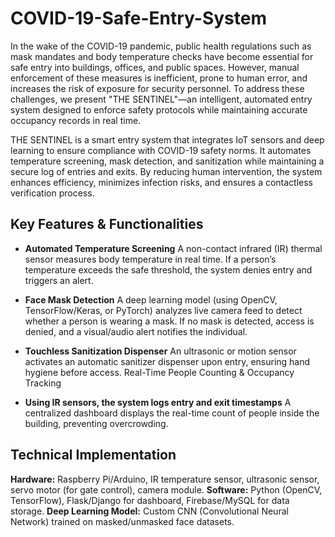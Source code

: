 # COVID-19-Safe-Entry-System

In the wake of the COVID-19 pandemic, public health regulations such as mask mandates and body temperature checks have become essential for safe entry into buildings, offices, and public spaces. However, manual enforcement of these measures is inefficient, prone to human error, and increases the risk of exposure for security personnel. To address these challenges, we present "THE SENTINEL"—an intelligent, automated entry system designed to enforce safety protocols while maintaining accurate occupancy records in real time.

THE SENTINEL is a smart entry system that integrates IoT sensors and deep learning to ensure compliance with COVID-19 safety norms. It automates temperature screening, mask detection, and sanitization while maintaining a secure log of entries and exits. By reducing human intervention, the system enhances efficiency, minimizes infection risks, and ensures a contactless verification process.

## Key Features & Functionalities

- **Automated Temperature Screening**
A non-contact infrared (IR) thermal sensor measures body temperature in real time.
If a person’s temperature exceeds the safe threshold, the system denies entry and triggers an alert.

- **Face Mask Detection**
A deep learning model (using OpenCV, TensorFlow/Keras, or PyTorch) analyzes live camera feed to detect whether a person is wearing a mask.
If no mask is detected, access is denied, and a visual/audio alert notifies the individual.

- **Touchless Sanitization Dispenser**
An ultrasonic or motion sensor activates an automatic sanitizer dispenser upon entry, ensuring hand hygiene before access.
Real-Time People Counting & Occupancy Tracking

- **Using IR sensors, the system logs entry and exit timestamps**
A centralized dashboard displays the real-time count of people inside the building, preventing overcrowding.

## Technical Implementation
**Hardware:** Raspberry Pi/Arduino, IR temperature sensor, ultrasonic sensor, servo motor (for gate control), camera module.
**Software:** Python (OpenCV, TensorFlow), Flask/Django for dashboard, Firebase/MySQL for data storage.
**Deep Learning Model:** Custom CNN (Convolutional Neural Network) trained on masked/unmasked face datasets.
